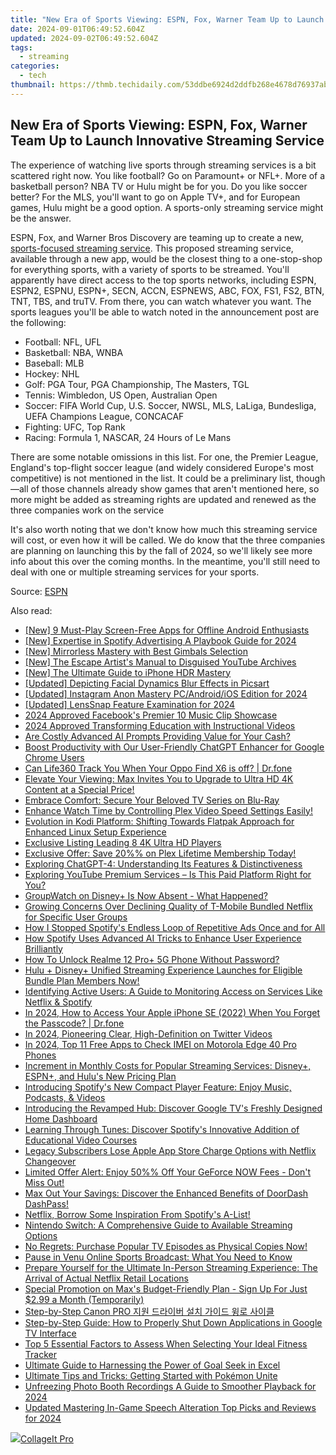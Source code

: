 ```yaml
---
title: "New Era of Sports Viewing: ESPN, Fox, Warner Team Up to Launch Innovative Streaming Service"
date: 2024-09-01T06:49:52.604Z
updated: 2024-09-02T06:49:52.604Z
tags:
  - streaming
categories:
  - tech
thumbnail: https://thmb.techidaily.com/53ddbe6924d2ddfb268e4678d76937abc181d4038a95a53ae70246e54e37c443.jpg
---
```


## New Era of Sports Viewing: ESPN, Fox, Warner Team Up to Launch Innovative Streaming Service

The experience of watching live sports through streaming services is a bit scattered right now. You like football? Go on Paramount+ or NFL+. More of a basketball person? NBA TV or Hulu might be for you. Do you like soccer better? For the MLS, you'll want to go on Apple TV+, and for European games, Hulu might be a good option. A sports-only streaming service might be the answer.

 ESPN, Fox, and Warner Bros Discovery are teaming up to create a new, [sports-focused streaming service](https://android-location-track.techidaily.com/top-4-ways-to-trace-realme-note-50-location-drfone-by-drfone-virtual-android/). This proposed streaming service, available through a new app, would be the closest thing to a one-stop-shop for everything sports, with a variety of sports to be streamed. You'll apparently have direct access to the top sports networks, including ESPN, ESPN2, ESPNU, ESPN+, SECN, ACCN, ESPNEWS, ABC, FOX, FS1, FS2, BTN, TNT, TBS, and truTV. From there, you can watch whatever you want. The sports leagues you'll be able to watch noted in the announcement post are the following:

* Football: NFL, UFL
* Basketball: NBA, WNBA
* Baseball: MLB
* Hockey: NHL
* Golf: PGA Tour, PGA Championship, The Masters, TGL
* Tennis: Wimbledon, US Open, Australian Open
* Soccer: FIFA World Cup, U.S. Soccer, NWSL, MLS, LaLiga, Bundesliga, UEFA Champions League, CONCACAF
* Fighting: UFC, Top Rank
* Racing: Formula 1, NASCAR, 24 Hours of Le Mans

 There are some notable omissions in this list. For one, the Premier League, England's top-flight soccer league (and widely considered Europe's most competitive) is not mentioned in the list. It could be a preliminary list, though—all of those channels already show games that aren't mentioned here, so more might be added as streaming rights are updated and renewed as the three companies work on the service

 It's also worth noting that we don't know how much this streaming service will cost, or even how it will be called. We do know that the three companies are planning on launching this by the fall of 2024, so we'll likely see more info about this over the coming months. In the meantime, you'll still need to deal with one or multiple streaming services for your sports.

 Source: [ESPN](https://espnpressroom.com/us/press-releases/2024/02/espn-fox-and-warner-bros-discovery-forming-joint-venture-to-launch-streaming-sports-service-in-the-u-s/)

<ins class="adsbygoogle"
     style="display:block"
     data-ad-format="autorelaxed"
     data-ad-client="ca-pub-7571918770474297"
     data-ad-slot="1223367746"></ins>



<ins class="adsbygoogle"
     style="display:block"
     data-ad-client="ca-pub-7571918770474297"
     data-ad-slot="8358498916"
     data-ad-format="auto"
     data-full-width-responsive="true"></ins>

<span class="atpl-alsoreadstyle">Also read:</span>
<div><ul>
<li><a href="https://screen-capture.techidaily.com/new-9-must-play-screen-free-apps-for-offline-android-enthusiasts/"><u>[New] 9 Must-Play Screen-Free Apps for Offline Android Enthusiasts</u></a></li>
<li><a href="https://article-tips.techidaily.com/new-expertise-in-spotify-advertising-a-playbook-guide-for-2024/"><u>[New] Expertise in Spotify Advertising  A Playbook Guide for 2024</u></a></li>
<li><a href="https://extra-skills.techidaily.com/new-mirrorless-mastery-with-best-gimbals-selection/"><u>[New] Mirrorless Mastery with Best Gimbals Selection</u></a></li>
<li><a href="https://facebook-video-footage.techidaily.com/new-the-escape-artists-manual-to-disguised-youtube-archives/"><u>[New] The Escape Artist's Manual to Disguised YouTube Archives</u></a></li>
<li><a href="https://fox-blue.techidaily.com/new-the-ultimate-guide-to-iphone-hdr-mastery/"><u>[New] The Ultimate Guide to iPhone HDR Mastery</u></a></li>
<li><a href="https://vp-tips.techidaily.com/updated-depicting-facial-dynamics-blur-effects-in-picsart/"><u>[Updated] Depicting Facial Dynamics  Blur Effects in Picsart</u></a></li>
<li><a href="https://instagram-video-recordings.techidaily.com/updated-instagram-anon-mastery-pcandroidios-edition-for-2024/"><u>[Updated] Instagram Anon Mastery  PC/Android/iOS Edition for 2024</u></a></li>
<li><a href="https://visual-screen-recording.techidaily.com/updated-lenssnap-feature-examination-for-2024/"><u>[Updated] LensSnap Feature Examination for 2024</u></a></li>
<li><a href="https://facebook-video-content.techidaily.com/2024-approved-facebooks-premier-10-music-clip-showcase/"><u>2024 Approved  Facebook's Premier 10 Music Clip Showcase</u></a></li>
<li><a href="https://fox-info.techidaily.com/2024-approved-transforming-education-with-instructional-videos/"><u>2024 Approved  Transforming Education with Instructional Videos</u></a></li>
<li><a href="https://tech-hub.techidaily.com/are-costly-advanced-ai-prompts-providing-value-for-your-cash/"><u>Are Costly Advanced AI Prompts Providing Value for Your Cash?</u></a></li>
<li><a href="https://tech-haven.techidaily.com/boost-productivity-with-our-user-friendly-chatgpt-enhancer-for-google-chrome-users/"><u>Boost Productivity with Our User-Friendly ChatGPT Enhancer for Google Chrome Users</u></a></li>
<li><a href="https://fake-location.techidaily.com/can-life360-track-you-when-your-oppo-find-x6-is-off-drfone-by-drfone-virtual-android/"><u>Can Life360 Track You When Your Oppo Find X6 is off? | Dr.fone</u></a></li>
<li><a href="https://media-tips.techidaily.com/elevate-your-viewing-max-invites-you-to-upgrade-to-ultra-hd-4k-content-at-a-special-price/"><u>Elevate Your Viewing: Max Invites You to Upgrade to Ultra HD 4K Content at a Special Price!</u></a></li>
<li><a href="https://media-tips.techidaily.com/embrace-comfort-secure-your-beloved-tv-series-on-blu-ray/"><u>Embrace Comfort: Secure Your Beloved TV Series on Blu-Ray</u></a></li>
<li><a href="https://media-tips.techidaily.com/enhance-watch-time-by-controlling-plex-video-speed-settings-easily/"><u>Enhance Watch Time by Controlling Plex Video Speed Settings Easily!</u></a></li>
<li><a href="https://media-tips.techidaily.com/evolution-in-kodi-platform-shifting-towards-flatpak-approach-for-enhanced-linux-setup-experience/"><u>Evolution in Kodi Platform: Shifting Towards Flatpak Approach for Enhanced Linux Setup Experience</u></a></li>
<li><a href="https://extra-resources.techidaily.com/exclusive-listing-leading-8-4k-ultra-hd-players/"><u>Exclusive Listing  Leading 8 4K Ultra HD Players</u></a></li>
<li><a href="https://media-tips.techidaily.com/exclusive-offer-save-20-on-plex-lifetime-membership-today/"><u>Exclusive Offer: Save 20%% on Plex Lifetime Membership Today!</u></a></li>
<li><a href="https://some-approaches.techidaily.com/exploring-chatgpt-4-understanding-its-features-and-distinctiveness/"><u>Exploring ChatGPT-4: Understanding Its Features & Distinctiveness</u></a></li>
<li><a href="https://media-tips.techidaily.com/exploring-youtube-premium-services-is-this-paid-platform-right-for-you/"><u>Exploring YouTube Premium Services – Is This Paid Platform Right for You?</u></a></li>
<li><a href="https://media-tips.techidaily.com/groupwatch-on-disneyplus-is-now-absent-what-happened/"><u>GroupWatch on Disney+ Is Now Absent - What Happened?</u></a></li>
<li><a href="https://media-tips.techidaily.com/growing-concerns-over-declining-quality-of-t-mobile-bundled-netflix-for-specific-user-groups/"><u>Growing Concerns Over Declining Quality of T-Mobile Bundled Netflix for Specific User Groups</u></a></li>
<li><a href="https://media-tips.techidaily.com/how-i-stopped-spotifys-endless-loop-of-repetitive-ads-once-and-for-all/"><u>How I Stopped Spotify's Endless Loop of Repetitive Ads Once and for All</u></a></li>
<li><a href="https://media-tips.techidaily.com/how-spotify-uses-advanced-ai-tricks-to-enhance-user-experience-brilliantly/"><u>How Spotify Uses Advanced AI Tricks to Enhance User Experience Brilliantly</u></a></li>
<li><a href="https://easy-unlock-android.techidaily.com/how-to-unlock-realme-12-proplus-5g-phone-without-password-by-drfone-android/"><u>How To Unlock Realme 12 Pro+ 5G Phone Without Password?</u></a></li>
<li><a href="https://media-tips.techidaily.com/hulu-plus-disneyplus-unified-streaming-experience-launches-for-eligible-bundle-plan-members-now/"><u>Hulu + Disney+ Unified Streaming Experience Launches for Eligible Bundle Plan Members Now!</u></a></li>
<li><a href="https://media-tips.techidaily.com/identifying-active-users-a-guide-to-monitoring-access-on-services-like-netflix-and-spotify/"><u>Identifying Active Users: A Guide to Monitoring Access on Services Like Netflix & Spotify</u></a></li>
<li><a href="https://iphone-unlock.techidaily.com/in-2024-how-to-access-your-apple-iphone-se-2022-when-you-forget-the-passcode-drfone-by-drfone-ios/"><u>In 2024, How to Access Your Apple iPhone SE (2022) When You Forget the Passcode? | Dr.fone</u></a></li>
<li><a href="https://twitter-clips.techidaily.com/in-2024-pioneering-clear-high-definition-on-twitter-videos/"><u>In 2024, Pioneering Clear, High-Definition on Twitter Videos</u></a></li>
<li><a href="https://sim-unlock.techidaily.com/in-2024-top-11-free-apps-to-check-imei-on-motorola-edge-40-pro-phones-by-drfone-android/"><u>In 2024, Top 11 Free Apps to Check IMEI on Motorola Edge 40 Pro Phones</u></a></li>
<li><a href="https://media-tips.techidaily.com/increment-in-monthly-costs-for-popular-streaming-services-disneyplus-espnplus-and-hulus-new-pricing-plan/"><u>Increment in Monthly Costs for Popular Streaming Services: Disney+, ESPN+, and Hulu's New Pricing Plan</u></a></li>
<li><a href="https://media-tips.techidaily.com/introducing-spotifys-new-compact-player-feature-enjoy-music-podcasts-and-videos/"><u>Introducing Spotify's New Compact Player Feature: Enjoy Music, Podcasts, & Videos</u></a></li>
<li><a href="https://media-tips.techidaily.com/introducing-the-revamped-hub-discover-google-tvs-freshly-designed-home-dashboard/"><u>Introducing the Revamped Hub: Discover Google TV's Freshly Designed Home Dashboard</u></a></li>
<li><a href="https://media-tips.techidaily.com/learning-through-tunes-discover-spotifys-innovative-addition-of-educational-video-courses/"><u>Learning Through Tunes: Discover Spotify's Innovative Addition of Educational Video Courses</u></a></li>
<li><a href="https://media-tips.techidaily.com/legacy-subscribers-lose-apple-app-store-charge-options-with-netflix-changeover/"><u>Legacy Subscribers Lose Apple App Store Charge Options with Netflix Changeover</u></a></li>
<li><a href="https://media-tips.techidaily.com/limited-offer-alert-enjoy-50-off-your-geforce-now-fees-dont-miss-out/"><u>Limited Offer Alert: Enjoy 50%% Off Your GeForce NOW Fees - Don't Miss Out!</u></a></li>
<li><a href="https://media-tips.techidaily.com/max-out-your-savings-discover-the-enhanced-benefits-of-doordash-dashpass/"><u>Max Out Your Savings: Discover the Enhanced Benefits of DoorDash DashPass!</u></a></li>
<li><a href="https://media-tips.techidaily.com/netflix-borrow-some-inspiration-from-spotifys-a-list/"><u>Netflix, Borrow Some Inspiration From Spotify's A-List!</u></a></li>
<li><a href="https://media-tips.techidaily.com/nintendo-switch-a-comprehensive-guide-to-available-streaming-options/"><u>Nintendo Switch: A Comprehensive Guide to Available Streaming Options</u></a></li>
<li><a href="https://media-tips.techidaily.com/no-regrets-purchase-popular-tv-episodes-as-physical-copies-now/"><u>No Regrets: Purchase Popular TV Episodes as Physical Copies Now!</u></a></li>
<li><a href="https://media-tips.techidaily.com/pause-in-venu-online-sports-broadcast-what-you-need-to-know/"><u>Pause in Venu Online Sports Broadcast: What You Need to Know</u></a></li>
<li><a href="https://media-tips.techidaily.com/prepare-yourself-for-the-ultimate-in-person-streaming-experience-the-arrival-of-actual-netflix-retail-locations/"><u>Prepare Yourself for the Ultimate In-Person Streaming Experience: The Arrival of Actual Netflix Retail Locations</u></a></li>
<li><a href="https://media-tips.techidaily.com/special-promotion-on-maxs-budget-friendly-plan-sign-up-for-just-299-a-month-temporarily/"><u>Special Promotion on Max's Budget-Friendly Plan - Sign Up For Just $2.99 a Month (Temporarily)</u></a></li>
<li><a href="https://win-dash.techidaily.com/step-by-step-canon-pro/"><u>Step-by-Step Canon PRO 지원 드라이버 설치 가이드 윙로 사이클</u></a></li>
<li><a href="https://media-tips.techidaily.com/step-by-step-guide-how-to-properly-shut-down-applications-in-google-tv-interface/"><u>Step-by-Step Guide: How to Properly Shut Down Applications in Google TV Interface</u></a></li>
<li><a href="https://buynow-marvelous.techidaily.com/top-5-essential-factors-to-assess-when-selecting-your-ideal-fitness-tracker/"><u>Top 5 Essential Factors to Assess When Selecting Your Ideal Fitness Tracker</u></a></li>
<li><a href="https://windows11.techidaily.com/ultimate-guide-to-harnessing-the-power-of-goal-seek-in-excel/"><u>Ultimate Guide to Harnessing the Power of Goal Seek in Excel</u></a></li>
<li><a href="https://technical-tips.techidaily.com/ultimate-tips-and-tricks-getting-started-with-pokemon-unite/"><u>Ultimate Tips and Tricks: Getting Started with Pokémon Unite</u></a></li>
<li><a href="https://some-skills.techidaily.com/unfreezing-photo-booth-recordings-a-guide-to-smoother-playback-for-2024/"><u>Unfreezing Photo Booth Recordings  A Guide to Smoother Playback for 2024</u></a></li>
<li><a href="https://audio-editing.techidaily.com/updated-mastering-in-game-speech-alteration-top-picks-and-reviews-for-2024/"><u>Updated Mastering In-Game Speech Alteration Top Picks and Reviews for 2024</u></a></li>
</ul></div>

<!-- affiliate ads begin -->
<a href="https://secure.2checkout.com/order/checkout.php?PRODS=4530091&QTY=1&AFFILIATE=108875&CART=1"><img src="https://www.pearlmountainsoft.com/n_img/product/cit_win/banScrn.jpg" border="0">CollageIt Pro</a>
<!-- affiliate ads end -->